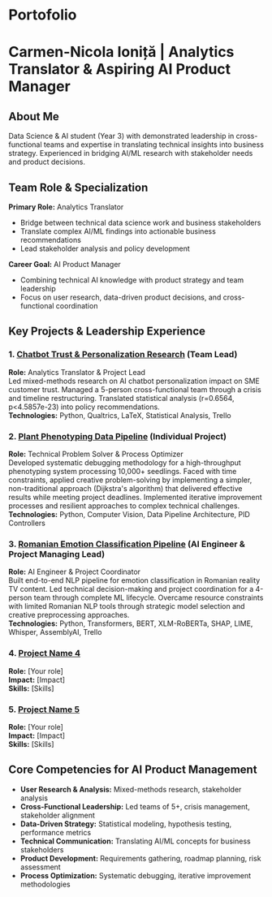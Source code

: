 # Portofolio
# Carmen-Nicola Ioniță | Analytics Translator & Aspiring AI Product Manager

## About Me
Data Science & AI student (Year 3) with demonstrated leadership in cross-functional teams and expertise in translating technical insights into business strategy. Experienced in bridging AI/ML research with stakeholder needs and product decisions.

## Team Role & Specialization
**Primary Role:** Analytics Translator
- Bridge between technical data science work and business stakeholders
- Translate complex AI/ML findings into actionable business recommendations
- Lead stakeholder analysis and policy development

**Career Goal:** AI Product Manager
- Combining technical AI knowledge with product strategy and team leadership
- Focus on user research, data-driven product decisions, and cross-functional coordination

## Key Projects & Leadership Experience

### 1. [Chatbot Trust & Personalization Research](https://github.com/BredaUniversityADSAI/2024-25a-fai2-adsai-NicolaIonita230632/tree/main) (Team Lead)
**Role:** Analytics Translator & Project Lead  
Led mixed-methods research on AI chatbot personalization impact on SME customer trust. Managed a 5-person cross-functional team through a crisis and timeline restructuring. Translated statistical analysis (r=0.6564, p<4.5857e-23) into policy recommendations.  
**Technologies:** Python, Qualtrics, LaTeX, Statistical Analysis, Trello

### 2. [Plant Phenotyping Data Pipeline](https://github.com/BredaUniversityADSAI/2024-25b-fai2-adsai-NicolaIonita230632/tree/main) (Individual Project)
**Role:** Technical Problem Solver & Process Optimizer  
Developed systematic debugging methodology for a high-throughput phenotyping system processing 10,000+ seedlings. Faced with time constraints, applied creative problem-solving by implementing a simpler, non-traditional approach (Dijkstra's algorithm) that delivered effective results while meeting project deadlines. Implemented iterative improvement processes and resilient approaches to complex technical challenges.  
**Technologies:** Python, Computer Vision, Data Pipeline Architecture, PID Controllers

### 3. [Romanian Emotion Classification Pipeline](https://github.com/BredaUniversityADSAI/2024-25c-fai2-adsai-NicolaIonita230632) (AI Engineer & Project Managing Lead)
**Role:** AI Engineer & Project Coordinator  
Built end-to-end NLP pipeline for emotion classification in Romanian reality TV content. Led technical decision-making and project coordination for a 4-person team through complete ML lifecycle. Overcame resource constraints with limited Romanian NLP tools through strategic model selection and creative preprocessing approaches.  
**Technologies:** Python, Transformers, BERT, XLM-RoBERTa, SHAP, LIME, Whisper, AssemblyAI, Trello

### 4. [Project Name 4](./project-4-repo)
**Role:** [Your role]  
**Impact:** [Impact]  
**Skills:** [Skills]

### 5. [Project Name 5](./project-5-repo)
**Role:** [Your role]  
**Impact:** [Impact]  
**Skills:** [Skills]

## Core Competencies for AI Product Management
- **User Research & Analysis:** Mixed-methods research, stakeholder analysis
- **Cross-Functional Leadership:** Led teams of 5+, crisis management, stakeholder alignment
- **Data-Driven Strategy:** Statistical modeling, hypothesis testing, performance metrics
- **Technical Communication:** Translating AI/ML concepts for business stakeholders
- **Product Development:** Requirements gathering, roadmap planning, risk assessment
- **Process Optimization:** Systematic debugging, iterative improvement methodologies
